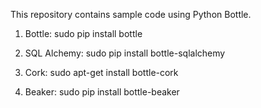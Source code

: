 This repository contains sample code using Python Bottle.

1) Bottle: sudo pip install bottle

2) SQL Alchemy: sudo pip install bottle-sqlalchemy

3) Cork: sudo apt-get install bottle-cork

4) Beaker: sudo pip install bottle-beaker
